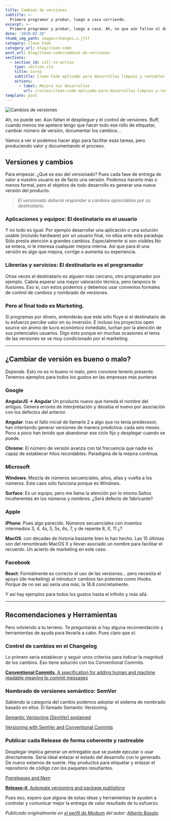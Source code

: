 ```yaml
---
title: Cambios de versiones
subtitle: >-
  Primero programar y probar, luego a casa corriendo.
excerpt: >-
  Primero programar y probar, luego a casa. Ah, no que aún faltan el despliegue y el control de versiones.
date: '2020-02-20'
thumb_img_path: images/changes.s.jfif
category: Clean Code
category_url: blog/clean-code
post_url: blog/clean-code/cambios-de-versiones
sections:
  - section_id: call-to-action
    type: section_cta
    title: Curso
    subtitle: Clean Code aplicado para desarrollos limpios y rentables.
    actions:
      - label: Mejora tus desarrollos
        url: /cursos/clean-code-aplicado-para-desarrollos-limpios-y-rentables/
template: post
---
```


![Cambios de versiones](/images/changes.jfif "Cambios de versiones")

Ah, no puede ser. Aún faltan el despliegue y el control de versiones. Buff, cuando menos me apetece tengo que hacer todo ese rollo de etiquetar, cambiar número de versión, documentar los cambios…

Vamos a ver si podemos hacer algo para facilitar esas tareas, pero produciendo valor y documentando el proceso.

## Versiones y cambios
Para empezar. ¿Qué es eso del versionado? Pues cada fase de entrega de valor a nuestro usuario es de facto una versión. Podemos hacerlo más o menos formal, pero el objetivo de todo desarrollo es generar una nueva versión del producto.

> _El versionado debería responder a cambios apreciables por su destinatario._

### Aplicaciones y equipos: El destinatario es el usuario
Y no todo es igual. Por ejemplo desarrollar una aplicación o una solución usable (incluido hardware) por un usuario final, no sitúa ante esta paradoja: Sólo presta atención a grandes cambios. Especialmente si son visibles.No se entera, ni le interesa cualquier mejora interna. Así que para él una versión es algo que mejora, corrige o aumenta su experiencia.
### Librerías y servicios: El destinatario es el programador
Otras veces el destinatario es alguien más cercano, otro programador por ejemplo. Cabría esperar una mayor valoración técnica, pero tampoco te ilusiones. Eso sí, con estos podemos y debemos usar convenios formales de control de cambios y nombrado de versiones.
### Pero al final todo es Marketing.
Si programas por dinero, entenderás que este sólo fluye si el destinatario de tu esfuerzo percibe valor en su inversión. E incluso los proyectos open source sin ánimo de lucro económico inmediato, luchan por la atención de sus potenciales usuarios. Digo esto porque en muchas ocasiones el tema de las versiones se ve muy condicionado por el marketing.


---

## ¿Cambiar de versión es bueno o malo?
_Depende_. Esto no es ni bueno ni malo, pero conviene tenerlo presente. Tenemos ejemplos para todos los gustos en las empresas más punteras

### Google
**AngularJS -> Angular** Un producto nuevo que hereda el nombre del antiguo. Genera errores de interpretación y devalúa el nuevo por asociación con los defectos del anterior.

**Angular**: tras el fallo inicial de llamarle 2 a algo que no tenía predecesor, han intentando generar versiones de manera predictiva: cada seis meses. Poco a poco han tenido que abandonar ese ciclo fijo y desplegar cuando se puede.

**Chrome**: El número de versión avanza con tal frecuencia que nadie es capaz de establecer hitos recordables. Paradigma de la mejora continua.
### Microsoft

**Windows**: Mezcla de números secuenciales, años, alias y vuelta a los números. Este caos sólo funciona porque es Windows.

**Surface**: Es un equipo, pero me llama la atención por lo mismo.Saltos incoherentes en los números y nombres. ¿Será defecto de fabricante?
### Apple
**iPhone**: Pues algo parecido. Números secuenciales con inventos intermedios 3, 4, 4s, 5, 5s, 6s, 7, y de repente 8, X, 11 ¿?

**MacOS**: con décadas de historia bastante bien lo han hecho. Las 15 últimas son del renombrado MacOS X y llevan asociado un nombre para facilitar el recuerdo. Un acierto de marketing en este caso.
### Facebook
**React**: Formalmente es correcto el uso de las versiones… pero necesita el apoyo (de marketing) al introducir cambios tan potentes como Hooks. Porque de no ser así sería una más, la 16.8 concretamente.

Y así hay ejemplos para todos los gustos hasta el infinito y más allá.


---

## Recomendaciones y Herramientas
Pero volviendo a tu terreno. Te preguntarás si hay alguna recomendación y herramientas de ayuda para llevarla a cabo. Pues claro que sí:
### Control de cambios en el Changelog
Lo primero sería establecer y seguir unos criterios para indicar la magnitud de los cambios. Eso tiene solución con los Conventional Commits.

[**Conventional Commits**, A specification for adding human and machine readable meaning to commit messages](https://www.conventionalcommits.org)

### Nombrado de versiones semántico: SemVer
Sabiendo la categoría del cambio podemos adoptar el sistema de nombrado basado en ellos. El llamado Semantic Versioning.

[Semantic Versioning (SemVer) explained](https://pawelgrzybek.com/semantic-versioning-semver-explained/)

[Versioning with SemVer and Conventional Commits](https://codete.com/blog/versioning-with-semver-and-conventional-commits/)

### Publicar cada Release de forma coherente y rastreable
Desplegar implica generar un entregable que se puede ejecutar o usar directamente. Sería ideal enlazar el estado del desarrollo con lo generado. De nuevo estamos de suerte. Hay productos para etiquetar y enlazar el repositorio de código con los paquetes resultantes.

[Prereleases and Npm](https://medium.com/@mbostock/prereleases-and-npm-e778fc5e2420)

[**Release-it** ,Automate versioning and package publishing](https://github.com/release-it/release-it)

Pues eso, espero que alguna de estas ideas y herramientas te ayuden a controlar y comunicar mejor la entrega de valor resultado de tu esfuerzo.


_Publicado originalmente en [el perfil de Medium](https://medium.com/@albertobasalo71/cambios-en-las-versiones-a850d5d49ae2) del autor: [Alberto Basalo](https://twitter.com/albertobasalo)_